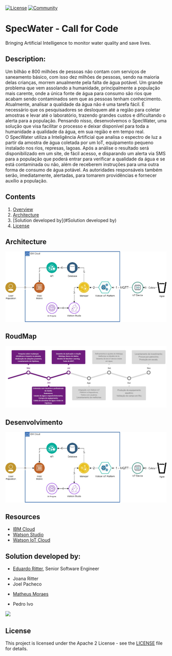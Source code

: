 [![License](https://img.shields.io/badge/License-Apache2-blue.svg)](https://www.apache.org/licenses/LICENSE-2.0) [![Community](https://img.shields.io/badge/Join-Community-blue.svg)](https://developer.ibm.com/callforcode/solutions/projects/get-started/)

# SpecWater - Call for Code

Bringing Artificial Intelligence to monitor water quality and save lives.

## Description:

Um bilhão e 800 milhões de pessoas não contam com serviços de saneamento básico, com isso dez milhões de pessoas, sendo na maioria delas crianças, morrem anualmente pela falta de água potável. Um grande problema que vem assolando a humanidade, principalmente a população mais carente, onde a única fonte de água para consumo são rios que acabam sendo contaminados sem que as pessoas tenham conhecimento.
Atualmente, analisar a qualidade da água não é uma tarefa fácil. É necessário que os pesquisadores se desloquem até a região para coletar amostras e levar até o laboratório, trazendo grandes custos e dificultando o alerta para a população. 
Pensando nisso, desenvolvemos o SpecWater, uma solução que visa facilitar o processo e deixar disponível para toda a humanidade a qualidade da água, em sua região e em tempo real.   
O SpecWater utiliza a Inteligência Artificial que analisa o espectro de luz a partir da amostra de água coletada por um IoT, equipamento pequeno instalado nos rios, represas, lagoas.
Após a análise o resultado será disponibilizado em um site, de fácil acesso, e disparando um alerta via SMS para a população que poderá entrar para verificar a qualidade da água e se está contaminada ou não, além de receberem instruções para uma outra forma de consumo de água potável.
As autoridades responsáveis também serão, imediatamente, alertadas, para tomarem providências e fornecer auxílio a população.

## Contents

1. [Overview](#overview)
2. [Architecture](#Architecture)
3. [Solution developed by](#Solution developed by)
4. [License](#license)

## Architecture

![Cooperation architecture diagram](/images/architecture.JPG)

## RoudMap

![Cooperation architecture diagram](/images/roudmap.JPG)

## Desenvolvimento

![Cooperation architecture diagram](/images/architecture.JPG)

## Resources

- [IBM Cloud](https://www.ibm.com/cloud)
- [Watson Studio](https://www.ibm.com/cloud/watson-studio)
- [Watson IoT Cloud](https://www.ibm.com/cloud/internet-of-things)

## Solution developed by:
* [Eduardo Ritter](https://github.com/EduardoMoraesRitter), Senior Software Engineer
- Joana Ritter
- Joel Pacheco
* [Matheus Moraes](https://github.com/mtsvi-moraes)
- Pedro Ivo

<p>
  <img src="https://contributors-img.web.app/image?repo=EduardoMoraesRitter/SpecWater" />
</p>

## License

This project is licensed under the Apache 2 License - see the [LICENSE](LICENSE) file for details.
